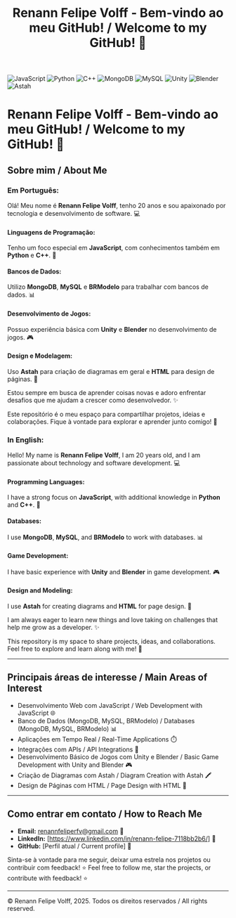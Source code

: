 </head>
<body>

<header>
    <h1>Renann Felipe Volff - Bem-vindo ao meu GitHub! / Welcome to my GitHub! 🎉</h1>
</header>

<div class="language-icons">
    <img src="https://upload.wikimedia.org/wikipedia/commons/a/a8/JavaScript-logo.png" alt="JavaScript">
    <img src="https://upload.wikimedia.org/wikipedia/commons/c/c3/Python-logo-notext.svg" alt="Python">
    <img src="https://upload.wikimedia.org/wikipedia/commons/1/18/C_Programming_Language_logo.svg" alt="C++">
    <img src="https://upload.wikimedia.org/wikipedia/commons/3/3b/MongoDB_Logo.svg" alt="MongoDB">
    <img src="https://upload.wikimedia.org/wikipedia/commons/6/61/MySQL_Logo_2013.svg" alt="MySQL">
    <img src="https://upload.wikimedia.org/wikipedia/commons/3/3e/Unity_2023_logo.svg" alt="Unity">
    <img src="https://upload.wikimedia.org/wikipedia/commons/6/6b/Blender_logo_no_text.svg" alt="Blender">
    <img src="https://upload.wikimedia.org/wikipedia/commons/d/d5/Astah_Logo.svg" alt="Astah">
</div>

# Renann Felipe Volff - Bem-vindo ao meu GitHub! / Welcome to my GitHub! 🎉

## Sobre mim / About Me

### Em Português:
Olá! Meu nome é **Renann Felipe Volff**, tenho 20 anos e sou apaixonado por tecnologia e desenvolvimento de software. 💻

#### Linguagens de Programação:
Tenho um foco especial em **JavaScript**, com conhecimentos também em **Python** e **C++**. 🚀

#### Bancos de Dados:
Utilizo **MongoDB**, **MySQL** e **BRModelo** para trabalhar com bancos de dados. 📊

#### Desenvolvimento de Jogos:
Possuo experiência básica com **Unity** e **Blender** no desenvolvimento de jogos. 🎮

#### Design e Modelagem:
Uso **Astah** para criação de diagramas em geral e **HTML** para design de páginas. 🎨

Estou sempre em busca de aprender coisas novas e adoro enfrentar desafios que me ajudam a crescer como desenvolvedor. ✨

Este repositório é o meu espaço para compartilhar projetos, ideias e colaborações. Fique à vontade para explorar e aprender junto comigo! 💬

### In English:
Hello! My name is **Renann Felipe Volff**, I am 20 years old, and I am passionate about technology and software development. 💻

#### Programming Languages:
I have a strong focus on **JavaScript**, with additional knowledge in **Python** and **C++**. 🚀

#### Databases:
I use **MongoDB**, **MySQL**, and **BRModelo** to work with databases. 📊

#### Game Development:
I have basic experience with **Unity** and **Blender** in game development. 🎮

#### Design and Modeling:
I use **Astah** for creating diagrams and **HTML** for page design. 🎨

I am always eager to learn new things and love taking on challenges that help me grow as a developer. ✨

This repository is my space to share projects, ideas, and collaborations. Feel free to explore and learn along with me! 💬

---

## Principais áreas de interesse / Main Areas of Interest
- Desenvolvimento Web com JavaScript / Web Development with JavaScript 🌐
- Banco de Dados (MongoDB, MySQL, BRModelo) / Databases (MongoDB, MySQL, BRModelo) 📊
- Aplicações em Tempo Real / Real-Time Applications ⏱️
- Integrações com APIs / API Integrations 🔗
- Desenvolvimento Básico de Jogos com Unity e Blender / Basic Game Development with Unity and Blender 🎮
- Criação de Diagramas com Astah / Diagram Creation with Astah 🖍️
- Design de Páginas com HTML / Page Design with HTML 🎨

---

## Como entrar em contato / How to Reach Me
- **Email:** renannfeliperfv@gmail.com 📧
- **LinkedIn:** [https://www.linkedin.com/in/renann-felipe-7118bb2b6/] 🔗
- **GitHub:** [Perfil atual / Current profile] 🐙

Sinta-se à vontade para me seguir, deixar uma estrela nos projetos ou contribuir com feedback! ⭐
Feel free to follow me, star the projects, or contribute with feedback! ⭐

---

© Renann Felipe Volff, 2025. Todos os direitos reservados / All rights reserved.
